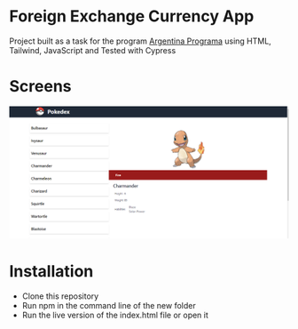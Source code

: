 # Foreign Exchange Currency App

Project built as a task for the program [Argentina Programa](https://argentinaprograma.com/) using HTML, Tailwind, JavaScript and Tested with Cypress

# Screens

 ![screen](./images/readmeImg.png)

# Installation
* Clone this repository 
* Run npm in the command line of the new folder
* Run the live version of the index.html file or open it